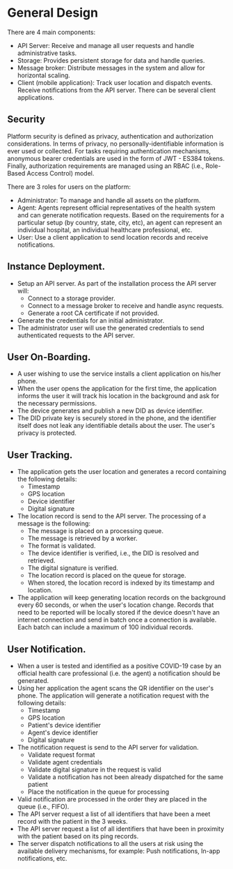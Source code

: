 # General Design

There are 4 main components:
- API Server: Receive and manage all user requests and handle administrative tasks.
- Storage: Provides persistent storage for data and handle queries.
- Message broker: Distribute messages in the system and allow for horizontal scaling.
- Client (mobile application): Track user location and dispatch events. Receive
  notifications from the API server. There can be several client applications.

## Security
Platform security is defined as privacy, authentication and authorization considerations.
In terms of privacy, no personally-identifiable information is ever used or collected.
For tasks requiring authentication mechanisms, anonymous bearer credentials are used in the
form of JWT - ES384 tokens. Finally, authorization requirements are managed using an RBAC
(i.e., Role-Based Access Control) model. 

There are 3 roles for users on the platform:
- Administrator: To manage and handle all assets on the platform.
- Agent: Agents represent official representatives of the health system and can generate
  notification requests. Based on the requirements for a particular setup (by country, state,
  city, etc), an agent can represent an individual hospital, an individual healthcare professional,
  etc.
- User: Use a client application to send location records and receive notifications.

## Instance Deployment.
- Setup an API server. As part of the installation process the API server will:
    - Connect to a storage provider.
    - Connect to a message broker to receive and handle async requests.
    - Generate a root CA certificate if not provided.
- Generate the credentials for an initial administrator.
- The administrator user will use the generated credentials to send authenticated requests
  to the API server.

## User On-Boarding.
- A user wishing to use the service installs a client application on his/her phone.
- When the user opens the application for the first time, the application informs the user it
  will track his location in the background and ask for the necessary permissions.
- The device generates and publish a new DID as device identifier.
- The DID private key is securely stored in the phone, and the identifier itself does not leak
  any identifiable details about the user. The user's privacy is protected.

## User Tracking.
- The application gets the user location and generates a record containing the following details:
    - Timestamp
    - GPS location
    - Device identifier
    - Digital signature
- The location record is send to the API server. The processing of a message is the following:
    - The message is placed on a processing queue.
    - The message is retrieved by a worker.
    - The format is validated.
    - The device identifier is verified, i.e., the DID is resolved and retrieved.
    - The digital signature is verified.
    - The location record is placed on the queue for storage.
    - When stored, the location record is indexed by its timestamp and location.
- The application will keep generating location records on the background every 60 seconds, or when
  the user's location change. Records that need to be reported will be locally stored if the device
  doesn't have an internet connection and send in batch once a connection is available. Each batch
  can include a maximum of 100 individual records.

## User Notification.
- When a user is tested and identified as a positive COVID-19 case by an official health
  care professional (i.e. the agent) a notification should be generated. 
- Using her application the agent scans the QR identifier on the user's phone. The application
  will generate a notification request with the following details:
    - Timestamp
    - GPS location
    - Patient's device identifier
    - Agent's device identifier
    - Digital signature
- The notification request is send to the API server for validation.
    - Validate request format
    - Validate agent credentials
    - Validate digital signature in the request is valid
    - Validate a notification has not been already dispatched for the same patient
    - Place the notification in the queue for processing
- Valid notification are processed in the order they are placed in the queue (i.e., FIFO).
- The API server request a list of all identifiers that have been a meet record
  with the patient in the 3 weeks.
- The API server request a list of all identifiers that have been in proximity
  with the patient based on its ping records.
- The server dispatch notifications to all the users at risk using the available delivery
  mechanisms, for example: Push notifications, In-app notifications, etc.
